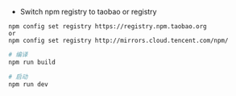 - Switch npm registry to taobao or registry

```
npm config set registry https://registry.npm.taobao.org
or
npm config set registry http://mirrors.cloud.tencent.com/npm/
```

```bash
# 编译
npm run build

# 启动
npm run dev
```
